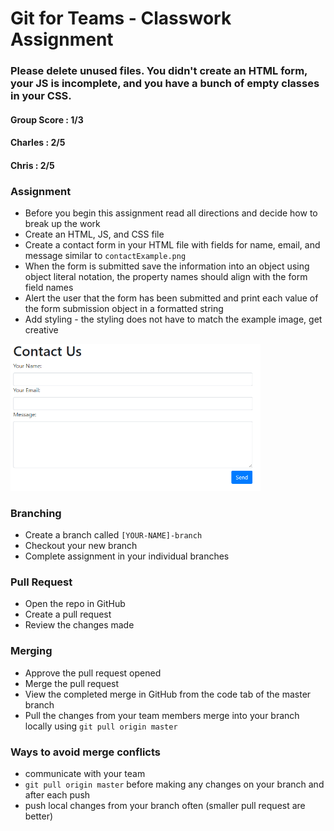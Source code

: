 # Git for Teams - Classwork Assignment
### Please delete unused files. You didn't create an HTML form, your JS is incomplete, and you have a bunch of empty classes in your CSS.
#### Group Score : 1/3
#### Charles : 2/5
#### Chris : 2/5
### Assignment
* Before you begin this assignment read all directions and decide how to break up the work
* Create an HTML, JS, and CSS file
* Create a contact form in your HTML file with fields for name, email, and message similar to `contactExample.png`
* When the form is submitted save the information into an object using object literal notation, the property names should align with the form field names
* Alert the user that the form has been submitted and print each value of the form submission object in a formatted string
* Add styling - the styling does not have to match the example image, get creative

<img src="contactExample.png" alt="grid example" width ="400" height= "auto">

### Branching
* Create a branch called `[YOUR-NAME]-branch`
* Checkout your new branch
* Complete assignment in your individual branches

### Pull Request
* Open the repo in GitHub
* Create a pull request
* Review the changes made

### Merging
* Approve the pull request opened
* Merge the pull request
* View the completed merge in GitHub from the code tab of the master branch
* Pull the changes from your team members merge into your branch locally using `git pull origin master`

### Ways to avoid merge conflicts
* communicate with your team
* `git pull origin master` before making any changes on your branch and after each push
* push local changes from your branch often (smaller pull request are better)